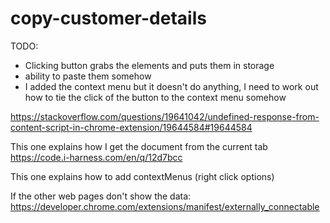 # copy-customer-details

TODO:
- Clicking button grabs the elements and puts them in storage
- ability to paste them somehow
- I added the context menu but it doesn't do anything, I need to work out how to tie the click of the button to the context menu somehow


https://stackoverflow.com/questions/19641042/undefined-response-from-content-script-in-chrome-extension/19644584#19644584


This one explains how I get the document from the current tab
https://code.i-harness.com/en/q/12d7bcc

This one explains how to add contextMenus (right click options)

If the other web pages don't show the data: 
https://developer.chrome.com/extensions/manifest/externally_connectable
